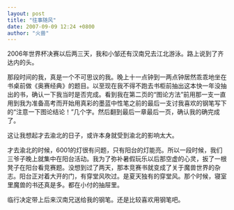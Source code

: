 ```yaml
---
layout: post
title: "往事随风"
date: 2007-09-09 12:24 +0800
author: "火兽"
---
```


2006年世界杯决赛以后两三天，我和小邹还有汉南兄去江北游泳。路上说到了齐达内的头。

那段时间的我，真是一个不可思议的我。晚上十一点钟到一两点钟居然乖乖地坐在书桌前做《奥赛经典》的题目。以至现在我不得不跑去书柜前抽出这本快一年没抽出的书，确认一下我当时是否完成。看到我在第二页的“图论方法”前用那一支一直用到我为准备高考而开始用真彩的墨蓝中性笔之前的最后一支讨我喜欢的钢笔写下的“注意一下图论结论！”几个字。然后翻到最后一章最后一页，确认我的确完成了。

这让我想起才去渝北的日子，或许本身就受到渝北的影响太大。

才去渝北的时候，6001的灯很有问题，只有阳台的灯能亮。所以一段时候，我们三爷子晚上就集中在阳台活动。我为了弥补暑假玩乐以后那空虚的心灵，扳了一根凳子在阳台看竞赛题。没想到过了两天，那本竞赛书就变成了关于魔兽世界的杂志。阳台正对着大开的门，有穿堂风吹过。是夏天独有的穿堂风。那个时候，寝室里魔兽的书还真是多。都在小付的抽屉里。

临行决定带上后来汉南兄送给我的钢笔。还是比较喜欢用钢笔吧。
